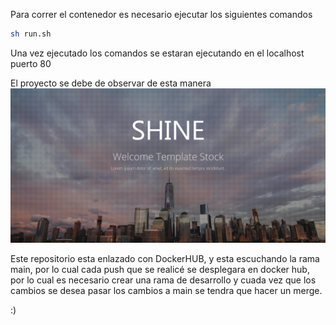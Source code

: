 Para correr el contenedor es necesario ejecutar los siguientes comandos

```bash
sh run.sh
```

Una vez ejecutado los comandos se estaran ejecutando en el localhost
puerto 80

El proyecto se debe de observar de esta manera
![Proyecto](./doc/ArchLinux_2021-04-17_12-55-24.png)

Este repositorio esta enlazado con DockerHUB, y esta escuchando la rama main,
por lo cual cada push que se realicé se desplegara en docker hub, por lo cual
es necesario crear una rama de desarrollo y cuada vez que los cambios se 
desea pasar los cambios a main se tendra que hacer un merge.

:)
